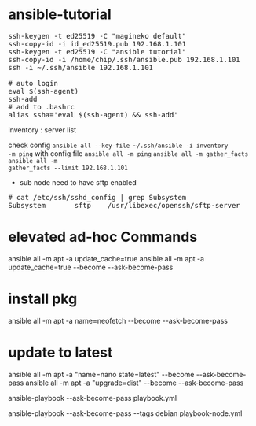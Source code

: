 # ansible-tutorial


<pre>
ssh-keygen -t ed25519 -C "magineko default"
ssh-copy-id -i id_ed25519.pub 192.168.1.101
ssh-keygen -t ed25519 -C "ansible tutorial"
ssh-copy-id -i /home/chip/.ssh/ansible.pub 192.168.1.101
ssh -i ~/.ssh/ansible 192.168.1.101

# auto login
eval $(ssh-agent)
ssh-add
# add to .bashrc
alias ssha='eval $(ssh-agent) && ssh-add'
</pre>

inventory : server list

check config
<code>ansible all --key-file ~/.ssh/ansible -i inventory -m ping</code>
with config file
<code>ansible all -m ping</code>
<code>ansible all -m gather_facts</code>
<code>ansible all -m gather_facts --limit 192.168.1.101</code>

* sub node need to have sftp enabled
<pre>
# cat /etc/ssh/sshd_config | grep Subsystem
Subsystem       sftp    /usr/libexec/openssh/sftp-server
</pre>

# elevated ad-hoc Commands
ansible all -m apt -a update_cache=true
ansible all -m apt -a update_cache=true --become --ask-become-pass
# install pkg
ansible all -m apt -a name=neofetch --become --ask-become-pass
# update to latest
ansible all -m apt -a "name=nano state=latest" --become --ask-become-pass
ansible all -m apt -a "upgrade=dist" --become --ask-become-pass

ansible-playbook --ask-become-pass playbook.yml

ansible-playbook --ask-become-pass --tags debian playbook-node.yml